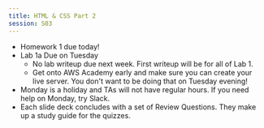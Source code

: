 ```yaml
---
title: HTML & CSS Part 2
session: S03
---
```

* Homework 1 due today!
* Lab 1a Due on Tuesday
    * No lab writeup due next week. First writeup will be for all of Lab 1.
    * Get onto AWS Academy early and make sure you can create your live server. You don't want to be doing that on Tuesday evening!
* Monday is a holiday and TAs will not have regular hours. If you need help on Monday, try Slack.
* Each slide deck concludes with a set of Review Questions. They make up a study guide for the quizzes.